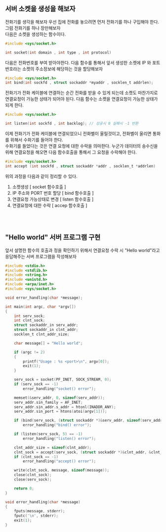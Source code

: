 ## 서버 소켓을 생성을 해보자

전화기를 생각을 해보자 우선 집에 전화를 놓으려면 먼저 전화기를 하나 구입해야 한다. 그럼 전화기를 하나 장만해보자
<br/>
다음은 소켓을 생성하는 함수이다.

```c
#include <sys/socket.h>

int socket(int domain , int type , int protocol)
```

다음은 전화번호를 부여 받아야한다. 다음 함수를 통해서 앞서 생성한 소켓에  IP 와 포트번호라는 소켓의 주소정보에 해당하는 것을 할당해보자

```c
#include <sys/socket.h>
int bind(int sockfd , struct sockaddr *myaddr , socklen_t addrlen);
```

전화기가 전화 케이블에 연결하는 순간 전화를 받을 수 있게 되는데 소켓도 마찬가지로 연결요청이 가능한 상태가 되어야 된다.
다음 함수는 소켓을 연결요청이 가능한 상태가 되게 한다.

```c
#include <sys/socket.h>

int listen(int sockfd , int backlog); // 성공시 0 실패시 -1 반환
```

이제 전화기가 전화 케이블에 연결되었으니 전화벨이 울릴것이고, 전화벨이 울리면 통화를 위해서 수화기를 들어야 한다.
<br/>
수화기를 들었다는 것은 연결 요청에 대한 수락을 의마한다.
누군가 데이터의 송수신을 위해 연결요청을 해오면 다음 함수호출을 통해서 그 요청을 수락해야 한다.

```c
#include <sys/socket.h>
int accept (int sockfd , struct sockaddr *addr , socklen_t *addrlen)
```

위의 과정을 다음과 같이 정리할 수 있다.
<br/>

1. 소켓생성                 [ socket 함수호출 ]
2. IP 주소와 PORT 번호 할당 [ bind 함수호출 ]
3. 연결요청 가능상태로 변경 [ listen 함수호출 ]
4. 연결요청에 대한 수락     [ accep 함수호출 ]


<br/>
<br/>

## "Hello world" 서버 프로그램 구현
앞서 설명한 함수의 호출과 정을 확인하기 위해서 연결요청 수락 시 "Hello world"라고 응답해주는 서버 프로그램을 작성해보자

```c
#include <stdio.h>
#include <stdlib.h>
#include <string.h>
#include <unistd.h>
#include <arpa/inet.h>
#include <sys/socket.h>

void error_handling(char *message);

int main(int argc, char *argv[])
{
    int serv_sock;
    int clnt_sock;
    struct sockaddr_in serv_addr;
    struct sockaddr_in clnt_addr;
    socklen_t clnt_addr_size;

    char message[] = "Hello world";

    if (argc != 2)
    {
        printf("Usage : %s <port>\n", argv[0]);
        exit(1);
    }

    serv_sock = socket(PF_INET, SOCK_STREAM, 0);
    if (serv_sock == -1)
        error_handling("socket() error");

    memset(&serv_addr, 0, sizeof(serv_addr));
    serv_addr.sin_family = AF_INET;
    serv_addr.sin_addr.s_addr = htonl(INADDR_ANY);
    serv_addr.sin_port = htons(atoi(argv[1]));

    if (bind(serv_sock, (struct sockaddr *)&serv_addr, sizeof(serv_addr)) == -1)
        error_handling("bind() error");

    if (listen(serv_sock, 5) == -1)
        error_handling("listen() error");

    clnt_addr_size = sizeof(clnt_addr);
    clnt_sock = accept(serv_sock, (struct sockaddr *)&clnt_addr, &clnt_addr_size);
    if (clnt_sock == -1)
        error_handling("accept() error");

    write(clnt_sock, message, sizeof(message));
    close(clnt_sock);
    close(serv_sock);

    return 0;
}

void error_handling(char *message)
{
    fputs(message, stderr);
    fputc('\n', stderr);
    exit(1);
}

```

